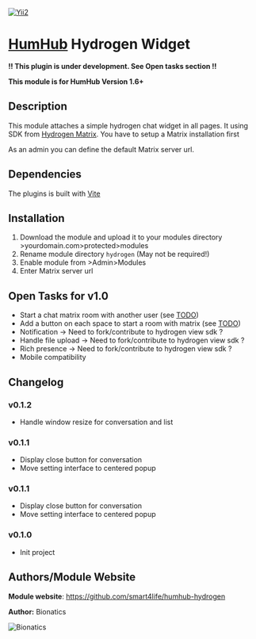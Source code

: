 [![Yii2](https://img.shields.io/badge/Powered_by-Yii_Framework-green.svg?style=flat)](http://www.yiiframework.com/)

# [HumHub](https://github.com/humhub/humhub) Hydrogen Widget

__!! This plugin is under development. See Open tasks section !!__

__This module is for HumHub Version 1.6+__

## Description

This module attaches a simple hydrogen chat widget in all pages. It using SDK from [Hydrogen Matrix](https://matrix.org/docs/projects/client/hydrogen). You have to setup a Matrix installation first

As an admin you can define the default Matrix server url.

## Dependencies

The plugins is built with [Vite](https://vitejs.dev/)
    
## Installation
1. Download the module and upload it to your modules directory >yourdomain.com>protected>modules
2. Rename module directory ```hydrogen``` (May not be required!)
3. Enable module from >Admin>Modules
4. Enter Matrix server url

## Open Tasks for v1.0
* Start a chat matrix room with another user (see [TODO](./TODO.md#Start_a_chat_matrix_room_with_another_user))
* Add a button on each space to start a room with matrix (see [TODO](./TODO.md#Add_a_button_on_each_space_to_start_a_room_with_matrix))
* Notification -> Need to fork/contribute to hydrogen view sdk ?
* Handle file upload -> Need to fork/contribute to hydrogen view sdk ?
* Rich presence -> Need to fork/contribute to hydrogen view sdk ?
* Mobile compatibility

## Changelog

### v0.1.2
* Handle window resize for conversation and list

### v0.1.1
* Display close button for conversation
* Move setting interface to centered popup

### v0.1.1
* Display close button for conversation
* Move setting interface to centered popup

### v0.1.0
* Init project


## Authors/Module Website

__Module website__: https://github.com/smart4life/humhub-hydrogen

__Author:__ Bionatics

![Bionatics](https://mybionatics.com/wp-content/themes/phlox-pro-child/img/logo.png)

